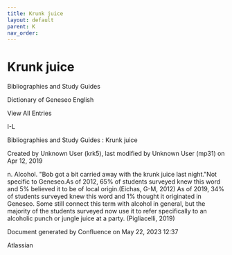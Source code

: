 ```yaml
---
title: Krunk juice
layout: default
parent: K
nav_order:
---
```


# Krunk juice

Bibliographies and Study Guides

Dictionary of Geneseo English

View All Entries

I-L

Bibliographies and Study Guides : Krunk juice

Created by  Unknown User (krk5), last modified by  Unknown User (mp31) on Apr 12, 2019

n. Alcohol. &quot;Bob got a bit carried away with the krunk juice last night.&quot;Not specific to Geneseo.As of 2012, 65% of students surveyed knew this word and 5% believed it to be of local origin.(Eichas, G-M, 2012) As of 2019, 34% of students surveyed knew this word and 1% thought it originated in Geneseo. Some still connect this term with alcohol in general, but the majority of the students surveyed now use it to refer specifically to an alcoholic punch or jungle juice at a party. (Pigliacelli, 2019)

Document generated by Confluence on May 22, 2023 12:37

Atlassian
